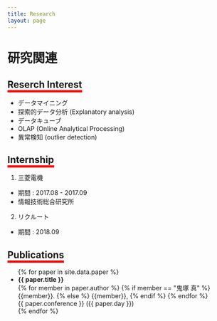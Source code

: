 ```yaml
---
title: Research
layout: page
---
```

# 研究関連

## <span style="border-bottom: solid 5px red">Reserch Interest</span>
- データマイニング
- 探索的データ分析 (Explanatory analysis)
- データキューブ
- OLAP (Online Analytical Processing)
- 異常検知 (outlier detection)

## <span style="border-bottom: solid 5px red">Internship</span>
1. 三菱電機
  - 期間 : 2017.08 - 2017.09
  - 情報技術総合研究所

2. リクルート
  - 期間 : 2018.09

## <span style="border-bottom: solid 5px red">Publications</span>

<ul>
{% for paper in site.data.paper %}
  <li>
      <strong> {{ paper.title }} </strong> <br>
	  {% for member in paper.author %}
	  		{% if member == "鬼塚 真" %}
            {{member}}.
        {% else %}
            {{member}},
        {% endif %}
	  {% endfor %} <br>
	  {{ paper.conference }} ({{ paper.day }})
  </li>
{% endfor %}
</ul>
